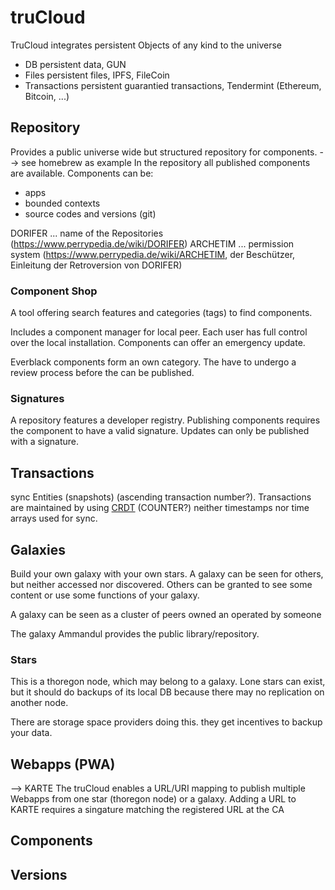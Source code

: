 truCloud
========

TruCloud integrates persistent Objects of any kind to the universe
- DB                persistent data, GUN
- Files             persistent files, IPFS, FileCoin
- Transactions      persistent guarantied transactions, Tendermint (Ethereum, Bitcoin, ...)

## Repository
Provides a public universe wide but structured repository for components.
--> see homebrew as example 
In the repository all published components are available.
Components can be:
- apps
- bounded contexts
- source codes and versions (git)

DORIFER     ... name of the Repositories   (https://www.perrypedia.de/wiki/DORIFER)
ARCHETIM    ... permission system          (https://www.perrypedia.de/wiki/ARCHETIM, der Beschützer, Einleitung der Retroversion von DORIFER)

### Component Shop

A tool offering search features and categories (tags) to find components.

Includes a component manager for local peer. Each user has full control over the
local installation. Components can offer an emergency update.

Everblack components form an own category. The have to undergo a review process before
the can be published. 

### Signatures

A repository features a developer registry. Publishing components requires
the component to have a valid signature. Updates can only be published 
with a signature.

## Transactions

sync Entities (snapshots) (ascending transaction number?).
Transactions are maintained by using [CRDT](https://github.com/yjs/yjs#Yjs-CRDT-Algorithm) (COUNTER?)
neither timestamps nor time arrays used for sync.  


## Galaxies

Build your own galaxy with your own stars. A galaxy can be seen for others,
but neither accessed nor discovered. Others can be granted to see some content or
use some functions of your galaxy. 

A galaxy can be seen as a cluster of peers owned an operated by someone 

The galaxy Ammandul provides the public library/repository.

### Stars

This is a thoregon node, which may belong to a galaxy.  Lone stars can exist, but it should
do backups of its local DB because there may no replication on another node.

There are storage space providers doing this. they get incentives to backup your data.

## Webapps (PWA)
--> KARTE
The truCloud enables a URL/URI mapping to publish multiple Webapps from one star (thoregon node)
or a galaxy.
Adding a URL to KARTE requires a singature matching the registered URL at the CA

## Components 

## Versions

